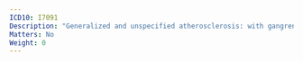 ```yaml
---
ICD10: I7091
Description: "Generalized and unspecified atherosclerosis: with gangrene"
Matters: No
Weight: 0
---
```

